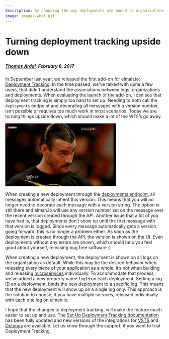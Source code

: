 ```yaml
---
description: By changing the way deployments are bound to organizations and logs, setting up deployment tracking have just become more flexible and easier to use.
image: images/what.gif
---
```


# Turning deployment tracking upside down

##### [Thomas Ardal](http://elmah.io/about/), February 8, 2017

In September last year, we released the first add-on for elmah.io: [Deployment Tracking](deployment-tracking.md). In the time passed, we've talked with quite a few users, that didn't understand the associations between logs, organizations and deployments. When evaluating the launch of the add-on, I can see that deployment tracking is simply too hard to set up. Needing to both call the `deployments` endpoint and decorating all messages with a version number, isn’t possible or requires too much work in most scenarios. Today we are turning things upside down, which should make a lot of the WTF’s go away.

![What](images/what.gif)

When creating a new deployment through the [deployments endpoint](https://api.elmah.io/swagger/ui/index#/), all messages automatically inherit this version. This means that you will no longer need to decorate each message with a version string. The option is still there and elmah.io will use any version number set on the message over the recent version created through the API. Another issue that a lot of you have had is, that deployments don’t show up until the first message with that version is logged. Since every message automatically gets a version going forward, this is no longer a problem either. As soon as the deployment is created through the API, the version is shown on the UI. Even deployments without any errors are shown, which should help you feel good about yourself, releasing bug free software :)

When creating a new deployment, the deployment is shown on all logs on the organization as default. While this may be the desired behavior when releasing every piece of your application as a whole, it’s not when building and releasing [microservices](https://elmah.io/microservices/) individually. To accommodate that process, we’ve added a new property name `logId` on each deployment. Setting a log ID on a deployment, binds the new deployment to a specific log. This means that the new deployment will show up on a single log only. This approach is the solution to choose, if you have multiple services, released individually with each one log on elmah.io.

I hope that the changes to deployment tracking, will make the feature much easier to set up and use. The [Set Up Deployment Tracking documentation](https://docs.elmah.io/setup-deployment-tracking/) has been fully updated and new versions of the integrations for [VSTS](https://docs.elmah.io/setup-deployment-tracking/#using-visual-studio-team-services) and [Octopus](https://docs.elmah.io/setup-deployment-tracking/#using-octopus-deploy) are available. Let us know through the support, if you want to trial Deployment Tracking.